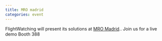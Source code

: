 ```yaml
---
title: MRO madrid
categories: event
---
```

FlightWatching will present its solutions at [MRO Madrid](http://mroeurope.aviationweek.com/euro14/public/enter.aspx).. Join us for a live demo Booth 388